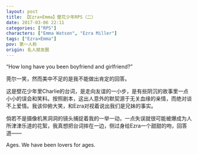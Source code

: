 ```yaml
---
layout: post
title: 【Ezra×Emma】壁花少年RPS（二）
date: 2017-03-06 22:11
categories: ["RPS"]
characters: ["Emma Watson", "Ezra Miller"]
tags: ["Ezra×Emma"]
pov: 第一人称
origin: 名人朋友圈
---
```


“How long have you been boyfriend and girlfriend?”

莞尔一笑，然而美中不足的是我不能做出肯定的回答。

这是壁花少年里Charlie的台词，是走向友谊的一小步，是有些阴沉的故事里一点小小的误会和笑料。按照剧本，这出人意外的默契源于无关血缘的亲情，而绝对谈不上爱情。我该仰俯大笑，和Ezra对视着说出我们是兄妹的事实。

倘若不是摄像机黑洞洞的镜头捕捉着我的一举一动，一点失误就很可能被爆成为人所津津乐道的花絮，我真想把台词摔在一边，侧过身给Ezra一个甜甜的吻，回答道——

Ages. We have been lovers for ages.
